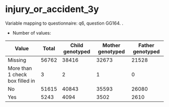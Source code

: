 # injury_or_accident_3y
Variable mapping to questionnaire: q6, question GG164.
.
- Number of values:

| Value | Total | Child genotyped | Mother genotyped | Father genotyped |
| ----- | ----- | --------------- | ---------------- | ---------------- |
| Missing | 56762 | 38416 | 32673 | 21528 |
| More than 1 check box filled in | 3 | 2 | 1 |0 |
| No | 51615 | 40843 | 35593 |26080 |
| Yes | 5243 | 4094 | 3502 |2610 |



